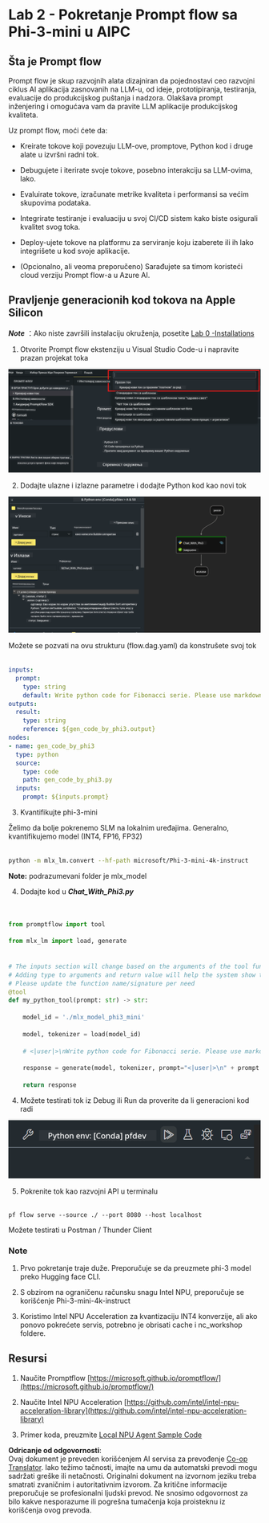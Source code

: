<!--
CO_OP_TRANSLATOR_METADATA:
{
  "original_hash": "3dbbf568625b1ee04b354c2dc81d3248",
  "translation_date": "2025-05-09T19:41:58+00:00",
  "source_file": "md/02.Application/02.Code/Phi3/VSCodeExt/HOL/Apple/02.PromptflowWithMLX.md",
  "language_code": "sr"
}
-->
# **Lab 2 - Pokretanje Prompt flow sa Phi-3-mini u AIPC**

## **Šta je Prompt flow**

Prompt flow je skup razvojnih alata dizajniran da pojednostavi ceo razvojni ciklus AI aplikacija zasnovanih na LLM-u, od ideje, prototipiranja, testiranja, evaluacije do produkcijskog puštanja i nadzora. Olakšava prompt inženjering i omogućava vam da pravite LLM aplikacije produkcijskog kvaliteta.

Uz prompt flow, moći ćete da:

- Kreirate tokove koji povezuju LLM-ove, promptove, Python kod i druge alate u izvršni radni tok.

- Debugujete i iterirate svoje tokove, posebno interakciju sa LLM-ovima, lako.

- Evaluirate tokove, izračunate metrike kvaliteta i performansi sa većim skupovima podataka.

- Integrirate testiranje i evaluaciju u svoj CI/CD sistem kako biste osigurali kvalitet svog toka.

- Deploy-ujete tokove na platformu za serviranje koju izaberete ili ih lako integrišete u kod svoje aplikacije.

- (Opcionalno, ali veoma preporučeno) Sarađujete sa timom koristeći cloud verziju Prompt flow-a u Azure AI.

## **Pravljenje generacionih kod tokova na Apple Silicon**

***Note*** ：Ako niste završili instalaciju okruženja, posetite [Lab 0 -Installations](./01.Installations.md)

1. Otvorite Prompt flow ekstenziju u Visual Studio Code-u i napravite prazan projekat toka

![create](../../../../../../../../../translated_images/pf_create.d6172d8277a78a7fa82cd6ff727ed44e037fa78b662f1f62d5963f36d712d229.sr.png)

2. Dodajte ulazne i izlazne parametre i dodajte Python kod kao novi tok

![flow](../../../../../../../../../translated_images/pf_flow.d5646a323fb7f444c0b98b4521057a592325c583e7ba18bc31500bc0415e9ef3.sr.png)

Možete se pozvati na ovu strukturu (flow.dag.yaml) da konstrušete svoj tok

```yaml

inputs:
  prompt:
    type: string
    default: Write python code for Fibonacci serie. Please use markdown as output
outputs:
  result:
    type: string
    reference: ${gen_code_by_phi3.output}
nodes:
- name: gen_code_by_phi3
  type: python
  source:
    type: code
    path: gen_code_by_phi3.py
  inputs:
    prompt: ${inputs.prompt}


```

3. Kvantifikujte phi-3-mini

Želimo da bolje pokrenemo SLM na lokalnim uređajima. Generalno, kvantifikujemo model (INT4, FP16, FP32)

```bash

python -m mlx_lm.convert --hf-path microsoft/Phi-3-mini-4k-instruct

```

**Note:** podrazumevani folder je mlx_model

4. Dodajte kod u ***Chat_With_Phi3.py***

```python


from promptflow import tool

from mlx_lm import load, generate


# The inputs section will change based on the arguments of the tool function, after you save the code
# Adding type to arguments and return value will help the system show the types properly
# Please update the function name/signature per need
@tool
def my_python_tool(prompt: str) -> str:

    model_id = './mlx_model_phi3_mini'

    model, tokenizer = load(model_id)

    # <|user|>\nWrite python code for Fibonacci serie. Please use markdown as output<|end|>\n<|assistant|>

    response = generate(model, tokenizer, prompt="<|user|>\n" + prompt  + "<|end|>\n<|assistant|>", max_tokens=2048, verbose=True)

    return response


```

4. Možete testirati tok iz Debug ili Run da proverite da li generacioni kod radi

![RUN](../../../../../../../../../translated_images/pf_run.d918637dc00f61e9bdeec37d4cc9646f77d270ac9203bcce13569f3157202b6e.sr.png)

5. Pokrenite tok kao razvojni API u terminalu

```

pf flow serve --source ./ --port 8080 --host localhost   

```

Možete testirati u Postman / Thunder Client

### **Note**

1. Prvo pokretanje traje duže. Preporučuje se da preuzmete phi-3 model preko Hugging face CLI.

2. S obzirom na ograničenu računsku snagu Intel NPU, preporučuje se korišćenje Phi-3-mini-4k-instruct

3. Koristimo Intel NPU Acceleration za kvantizaciju INT4 konverzije, ali ako ponovo pokrećete servis, potrebno je obrisati cache i nc_workshop foldere.

## **Resursi**

1. Naučite Promptflow [https://microsoft.github.io/promptflow/](https://microsoft.github.io/promptflow/)

2. Naučite Intel NPU Acceleration [https://github.com/intel/intel-npu-acceleration-library](https://github.com/intel/intel-npu-acceleration-library)

3. Primer koda, preuzmite [Local NPU Agent Sample Code](../../../../../../../../../code/07.Lab/01/AIPC/local-npu-agent)

**Odricanje od odgovornosti**:  
Ovaj dokument je preveden korišćenjem AI servisa za prevođenje [Co-op Translator](https://github.com/Azure/co-op-translator). Iako težimo tačnosti, imajte na umu da automatski prevodi mogu sadržati greške ili netačnosti. Originalni dokument na izvornom jeziku treba smatrati zvaničnim i autoritativnim izvorom. Za kritične informacije preporučuje se profesionalni ljudski prevod. Ne snosimo odgovornost za bilo kakve nesporazume ili pogrešna tumačenja koja proisteknu iz korišćenja ovog prevoda.